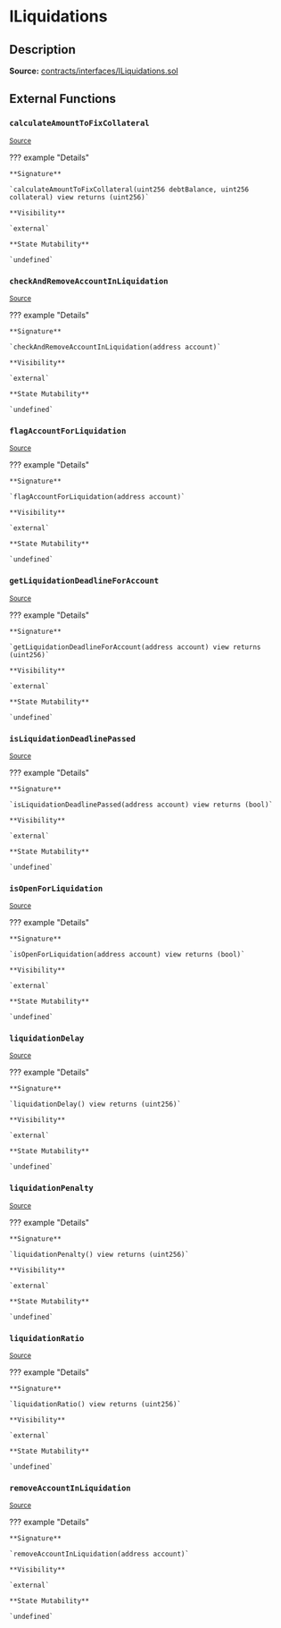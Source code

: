 # ILiquidations

## Description

**Source:** [contracts/interfaces/ILiquidations.sol](https://github.com/Synthetixio/synthetix/tree/v2.38.0/contracts/interfaces/ILiquidations.sol)

## External Functions

### `calculateAmountToFixCollateral`

<sub>[Source](https://github.com/Synthetixio/synthetix/tree/v2.38.0/contracts/interfaces/ILiquidations.sol#L19)</sub>

??? example "Details"

    **Signature**

    `calculateAmountToFixCollateral(uint256 debtBalance, uint256 collateral) view returns (uint256)`

    **Visibility**

    `external`

    **State Mutability**

    `undefined`

### `checkAndRemoveAccountInLiquidation`

<sub>[Source](https://github.com/Synthetixio/synthetix/tree/v2.38.0/contracts/interfaces/ILiquidations.sol#L27)</sub>

??? example "Details"

    **Signature**

    `checkAndRemoveAccountInLiquidation(address account)`

    **Visibility**

    `external`

    **State Mutability**

    `undefined`

### `flagAccountForLiquidation`

<sub>[Source](https://github.com/Synthetixio/synthetix/tree/v2.38.0/contracts/interfaces/ILiquidations.sol#L22)</sub>

??? example "Details"

    **Signature**

    `flagAccountForLiquidation(address account)`

    **Visibility**

    `external`

    **State Mutability**

    `undefined`

### `getLiquidationDeadlineForAccount`

<sub>[Source](https://github.com/Synthetixio/synthetix/tree/v2.38.0/contracts/interfaces/ILiquidations.sol#L9)</sub>

??? example "Details"

    **Signature**

    `getLiquidationDeadlineForAccount(address account) view returns (uint256)`

    **Visibility**

    `external`

    **State Mutability**

    `undefined`

### `isLiquidationDeadlinePassed`

<sub>[Source](https://github.com/Synthetixio/synthetix/tree/v2.38.0/contracts/interfaces/ILiquidations.sol#L11)</sub>

??? example "Details"

    **Signature**

    `isLiquidationDeadlinePassed(address account) view returns (bool)`

    **Visibility**

    `external`

    **State Mutability**

    `undefined`

### `isOpenForLiquidation`

<sub>[Source](https://github.com/Synthetixio/synthetix/tree/v2.38.0/contracts/interfaces/ILiquidations.sol#L7)</sub>

??? example "Details"

    **Signature**

    `isOpenForLiquidation(address account) view returns (bool)`

    **Visibility**

    `external`

    **State Mutability**

    `undefined`

### `liquidationDelay`

<sub>[Source](https://github.com/Synthetixio/synthetix/tree/v2.38.0/contracts/interfaces/ILiquidations.sol#L13)</sub>

??? example "Details"

    **Signature**

    `liquidationDelay() view returns (uint256)`

    **Visibility**

    `external`

    **State Mutability**

    `undefined`

### `liquidationPenalty`

<sub>[Source](https://github.com/Synthetixio/synthetix/tree/v2.38.0/contracts/interfaces/ILiquidations.sol#L17)</sub>

??? example "Details"

    **Signature**

    `liquidationPenalty() view returns (uint256)`

    **Visibility**

    `external`

    **State Mutability**

    `undefined`

### `liquidationRatio`

<sub>[Source](https://github.com/Synthetixio/synthetix/tree/v2.38.0/contracts/interfaces/ILiquidations.sol#L15)</sub>

??? example "Details"

    **Signature**

    `liquidationRatio() view returns (uint256)`

    **Visibility**

    `external`

    **State Mutability**

    `undefined`

### `removeAccountInLiquidation`

<sub>[Source](https://github.com/Synthetixio/synthetix/tree/v2.38.0/contracts/interfaces/ILiquidations.sol#L25)</sub>

??? example "Details"

    **Signature**

    `removeAccountInLiquidation(address account)`

    **Visibility**

    `external`

    **State Mutability**

    `undefined`
